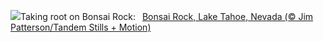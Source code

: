 ![](https://www.bing.com/th?id=OHR.LakeTahoeRock_EN-US8513392756_UHD.jpg&w=1000)Taking root on Bonsai Rock:&nbsp;&ensp;[Bonsai Rock, Lake Tahoe, Nevada (© Jim Patterson/Tandem Stills + Motion)](https://www.bing.com/th?id=OHR.LakeTahoeRock_EN-US8513392756_UHD.jpg)
<br><br/>
